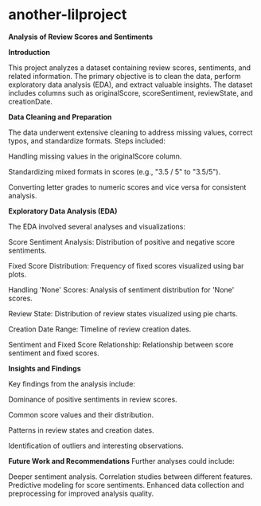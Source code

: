 # another-lilproject
**Analysis of Review Scores and Sentiments**

**Introduction**

This project analyzes a dataset containing review scores, sentiments, and related information. The primary objective is to clean the data, perform exploratory data analysis (EDA), and extract valuable insights. The dataset includes columns such as originalScore, scoreSentiment, reviewState, and creationDate.

**Data Cleaning and Preparation**

The data underwent extensive cleaning to address missing values, correct typos, and standardize formats. Steps included:

Handling missing values in the originalScore column.

Standardizing mixed formats in scores (e.g., "3.5 / 5" to "3.5/5").

Converting letter grades to numeric scores and vice versa for consistent analysis.

**Exploratory Data Analysis (EDA)**

The EDA involved several analyses and visualizations:

Score Sentiment Analysis: Distribution of positive and negative score sentiments.

Fixed Score Distribution: Frequency of fixed scores visualized using bar plots.

Handling 'None' Scores: Analysis of sentiment distribution for 'None' scores.

Review State: Distribution of review states visualized using pie charts.

Creation Date Range: Timeline of review creation dates.

Sentiment and Fixed Score Relationship: Relationship between score sentiment and fixed scores.

**Insights and Findings**

Key findings from the analysis include:

Dominance of positive sentiments in review scores.

Common score values and their distribution.

Patterns in review states and creation dates.

Identification of outliers and interesting observations.

**Future Work and Recommendations**
Further analyses could include:

Deeper sentiment analysis.
Correlation studies between different features.
Predictive modeling for score sentiments.
Enhanced data collection and preprocessing for improved analysis quality.
